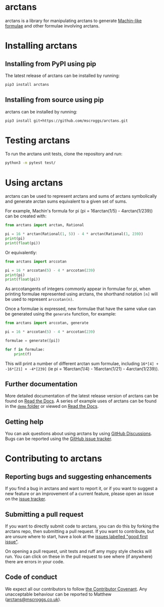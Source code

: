 # arctans

arctans is a library for manipulating arctans to generate
[Machin-like formulae](https://machin-like.org) and other formulae involving arctans.

# Installing arctans
## Installing from PyPI using pip
The latest release of arctans can be installed by running:

```bash
pip3 install arctans
```

## Installing from source using pip
arctans can be installed by running:

```bash
pip3 install git+https://github.com/mscroggs/arctans.git
```

# Testing arctans
To run the arctans unit tests, clone the repository and run:

```bash
python3 -m pytest test/
```

# Using arctans
arctans can be used to represent arctans and sums of arctans symbolically
and generate arctan sums equivalent to a given set of sums.

For example, Machin's formula for pi (pi = 16arctan(1/5) - 4arctan(1/239)) can
be created with:

```python
from arctans import arctan, Rational

pi = 16 * arctan(Rational(1, 5)) - 4 * arctan(Rational(1, 239))
print(pi)
print(float(pi))
```

Or equivalently:

```python
from arctans import arccotan

pi = 16 * arccotan(5) - 4 * arccotan(239)
print(pi)
print(float(pi))
```

As arccotangents of integers commonly appear in formulae for pi, when printing
formulae represented using arctans, the shorthand notation `[n]` will be used
to represent `arccotan(n)`.

Once a formulae is expressed, new formulae that have the same value can be generated
using the `generate` function, for example:

```python
from arctans import arccotan, generate

pi = 16 * arccotan(5) - 4 * arccotan(239)

formulae = generate([pi])

for f in formulae:
    print(f)
```

This will print a number of different arctan sum formulae, including
`16*[4] + -16*[21] + -4*[239]` (ie pi = 16arctan(1/4) - 16arctan(1/21) - 4arctan(1/239)).

## Further documentation
More detailed documentation of the latest release version of arctans can be found on
[Read the Docs](https://arctans.readthedocs.io/en/latest/). A series of example uses
of arctans can be found in the [`demo` folder](demo/) or viewed on
[Read the Docs](https://arctans.readthedocs.io/en/latest/demos/index.html).

## Getting help
You can ask questions about using arctans by using [GitHub Discussions](https://github.com/mscroggs/arctans/discussions).
Bugs can be reported using the [GitHub issue tracker](https://github.com/mscroggs/arctans/issues).

# Contributing to arctans
## Reporting bugs and suggesting enhancements
If you find a bug in arctans and want to report it,
or if you want to suggest a new feature or an improvement of a current feature,
please open an issue on the [issue tracker](https://github.com/mscroggs/arctans/issues/new).

## Submitting a pull request
If you want to directly submit code to arctans, you can do this by forking the arctans repo, then submitting a pull request.
If you want to contribute, but are unsure where to start, have a look at the
[issues labelled "good first issue"](https://github.com/mscroggs/arctans/issues?q=is%3Aopen+is%3Aissue+label%3A%22good+first+issue%22).

On opening a pull request, unit tests and ruff amy mypy style checks will run. You can click on these in the pull request
to see where (if anywhere) there are errors in your code.

## Code of conduct
We expect all our contributors to follow [the Contributor Covenant](CODE_OF_CONDUCT.md). Any unacceptable
behaviour can be reported to Matthew (arctans@mscroggs.co.uk).

